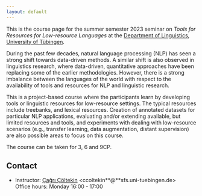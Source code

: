 ```yaml
---
layout: default
---
```


This is the course page
for the summer semester 2023 seminar on
_Tools for Resources for Low-resource Languages_
at the [Department of Linguistics](http://sfs.uni-tuebingen.de),
[University of Tübingen](http://uni-tuebingen.de).

During the past few decades, natural language processing (NLP) has seen 
a strong shift towards data-driven methods. A similar shift is also
observed in linguistics research, where data-driven, quantitative
approaches have been replacing some of the earlier methodologies.
However, there is a strong imbalance between the languages of the 
world with respect to the availability of tools and resources for NLP
and linguistic research.

This is a project-based course where the participants learn by
developing tools or linguistic resources for low-resource settings.
The typical resources include treebanks, and lexical resources. Creation
of annotated datasets for particular NLP applications, evaluating
and/or extending available, but limited resources and tools, and
experiments with dealing with low-resource scenarios (e.g., transfer
learning, data augmentation, distant supervision) are also possible
areas to focus on this course.

The course can be taken for 3, 6 and 9CP.

## Contact

- Instructor: [Çağrı Çöltekin](http://coltekin.net/cagri/)
    <ccoltekin**@**sfs.uni-tuebingen.de>  
    Office hours: Monday 16:00 - 17:00
